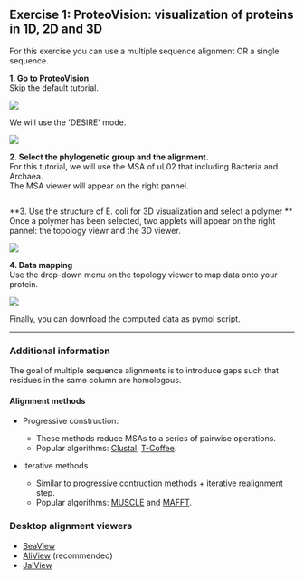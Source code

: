 
## Exercise 1: ProteoVision: visualization of proteins in 1D, 2D and 3D 
For this exercise you can use a multiple sequence alignment OR a single sequence.

**1. Go to [ProteoVision](https://proteovision.chemistry.gatech.edu/)** \
Skip the default tutorial.

![](https://github.com/Claualvarez/Sequence_analysis_intro/blob/master/figures/skip_tutorial.png)

We will use the 'DESIRE' mode.

![](https://github.com/Claualvarez/Sequence_analysis_intro/blob/master/figures/user_upload_mode.png)

**2. Select the phylogenetic group and the alignment.** \
For this tutorial, we will use the MSA of uL02 that including Bacteria and Archaea. \
The MSA viewer will appear on the right pannel.

![]()

**3. Use the structure of E. coli for 3D visualization and select a polymer ** \
Once a polymer has been selected, two applets will appear on the right pannel: the topology viewr and the 3D viewer.

![](https://github.com/Claualvarez/Sequence_analysis_intro/blob/master/figures/proteovision_loaded_str.png)

**4. Data mapping** \
Use the drop-down menu on the topology viewer to map data onto your protein.

![](https://github.com/Claualvarez/Sequence_analysis_intro/blob/master/figures/proteovision_menu.png)

Finally, you can download the computed data as pymol script.
  
____

### Additional information

The goal of multiple sequence alignments is to introduce gaps such that residues in 
the same column are homologous.

#### Alignment methods
- Progressive construction:
  - These methods reduce MSAs to a series of pairwise operations.
  - Popular algorithms: [Clustal](https://www.ebi.ac.uk/Tools/msa/clustalo/), [T-Coffee](https://www.ebi.ac.uk/Tools/msa/tcoffee/).

- Iterative methods
  - Similar to progressive contruction methods + iterative realignment step.
  - Popular algorithms: [MUSCLE](https://www.ebi.ac.uk/Tools/msa/muscle/) and [MAFFT](https://www.ebi.ac.uk/Tools/msa/mafft/).
  
### Desktop alignment viewers 
- [SeaView](http://doua.prabi.fr/software/seaview)
- [AliView](https://ormbunkar.se/aliview/#DOWNLOAD) (recommended)
- [JalView](http://www.jalview.org/getdown/release/)


